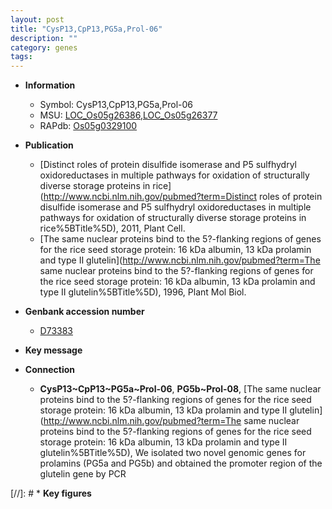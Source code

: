 ```yaml
---
layout: post
title: "CysP13,CpP13,PG5a,Prol-06"
description: ""
category: genes
tags: 
---
```


* **Information**  
    + Symbol: CysP13,CpP13,PG5a,Prol-06  
    + MSU: [LOC_Os05g26386](http://rice.uga.edu/cgi-bin/ORF_infopage.cgi?orf=LOC_Os05g26386),[LOC_Os05g26377](http://rice.uga.edu/cgi-bin/ORF_infopage.cgi?orf=LOC_Os05g26377)  
    + RAPdb: [Os05g0329100](http://rapdb.dna.affrc.go.jp/viewer/gbrowse_details/irgsp1?name=Os05g0329100)  

* **Publication**  
    + [Distinct roles of protein disulfide isomerase and P5 sulfhydryl oxidoreductases in multiple pathways for oxidation of structurally diverse storage proteins in rice](http://www.ncbi.nlm.nih.gov/pubmed?term=Distinct roles of protein disulfide isomerase and P5 sulfhydryl oxidoreductases in multiple pathways for oxidation of structurally diverse storage proteins in rice%5BTitle%5D), 2011, Plant Cell.
    + [The same nuclear proteins bind to the 5?-flanking regions of genes for the rice seed storage protein: 16 kDa albumin, 13 kDa prolamin and type II glutelin](http://www.ncbi.nlm.nih.gov/pubmed?term=The same nuclear proteins bind to the 5?-flanking regions of genes for the rice seed storage protein: 16 kDa albumin, 13 kDa prolamin and type II glutelin%5BTitle%5D), 1996, Plant Mol Biol.

* **Genbank accession number**  
    + [D73383](http://www.ncbi.nlm.nih.gov/nuccore/D73383)

* **Key message**  

* **Connection**  
    + __CysP13~CpP13~PG5a~Prol-06__, __PG5b~Prol-08__, [The same nuclear proteins bind to the 5?-flanking regions of genes for the rice seed storage protein: 16 kDa albumin, 13 kDa prolamin and type II glutelin](http://www.ncbi.nlm.nih.gov/pubmed?term=The same nuclear proteins bind to the 5?-flanking regions of genes for the rice seed storage protein: 16 kDa albumin, 13 kDa prolamin and type II glutelin%5BTitle%5D), We isolated two novel genomic genes for prolamins (PG5a and PG5b) and obtained the promoter region of the glutelin gene by PCR

[//]: # * **Key figures**  


